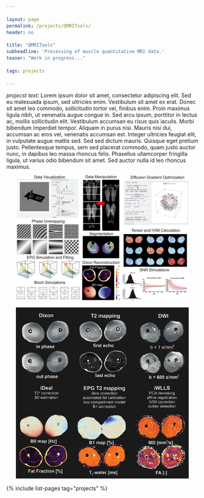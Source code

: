 ```yaml
---

layout: page
permalink: /projects/QMRITools/
header: no

title: "QMRITools"
subheadline: 'Processing of muscle quantitative MRI data.'
teaser: "Work in progress..."

tags: projects

---
```


*projecst text:* Lorem ipsum dolor sit amet, consectetur adipiscing elit. Sed eu malesuada ipsum, sed ultricies enim. Vestibulum 
sit amet ex erat. Donec sit amet leo commodo, sollicitudin tortor vel, finibus enim. Proin maximus ligula nibh, ut venenatis 
augue congue in. Sed arcu ipsum, porttitor in lectus ac, mollis sollicitudin elit. Vestibulum accumsan eu risus quis iaculis. 
Morbi bibendum imperdiet tempor. Aliquam in purus nisi. Mauris nisi dui, accumsan ac eros vel, venenatis accumsan est. Integer 
ultricies feugiat elit, in vulputate augue mattis sed. Sed sed dictum mauris. Quisque eget pretium justo. Pellentesque tempus, 
sem sed placerat commodo, quam justo auctor nunc, in dapibus leo massa rhoncus felis. Phasellus ullamcorper fringilla ligula, 
ut varius odio bibendum sit amet. Sed auctor nulla id leo rhoncus maximus.

<p align="center"><img src="/assets/images/overview.png" alt="Overview of QMRITools functionality"  width="90%" /></p>

<p align="center"><img src="/assets/images/processing.png" alt="Quantitative muscle MRI processing and analysis"  width="90%" /></p>


{% include list-pages tag="projects" %}